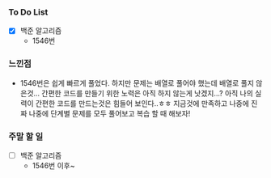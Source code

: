 ### To Do List

- [x] 백준 알고리즘
  - 1546번




### 느낀점 

- 1546번은 쉽게 빠르게 풀었다. 하지만 문제는 배열로 풀어야 했는데 배열로 풀지 않은것... 간편한 코드를 만들기 위한 노력은 아직 하지 않는게 낫겠지...? 아직 나의 실력이 간편한 코드를 만드는것은 힘들어 보인다..ㅎㅎ 지금것에 만족하고 나중에 진짜 나중에 단계별 문제를 모두 풀어보고 복습 할 때 해보자!




### 주말 할 일

- [ ] 백준 알고리즘
  - 1546번 이후~
